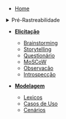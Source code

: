 - [Home](/)

<p>
<details><summary>Pré-Rastreabilidade</summary><br>
    - [RichPicture](PreRastreabilidade/RichPicture.md)
</details>
</p>

- [**Elicitação**](/Elicitacao/)

  - [Brainstorming](Elicitacao/Brainstorm.md)
  - [Storytelling](Elicitacao/Storytelling.md)
  - [Questionário](Elicitacao/questionario.md)
  - [MoSCoW](Elicitacao/MoSCoW.md)
  - [Observacão](Elicitacao/Obersavação.md)
  - [Introspecção](Elicitacao/Introspecção.md)

- [**Modelagem**](/Modelagem/)
  - [Lexicos](Modelagem/Lexicos.md)
  - [Casos de Uso](Modelagem/UserCases.md)
  - [Cenários](Modelagem/Cenarios.md)
